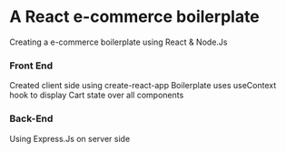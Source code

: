 # A React e-commerce boilerplate
Creating a e-commerce boilerplate using React & Node.Js

### Front End
Created client side using create-react-app 
Boilerplate uses useContext hook to display Cart state over all components

### Back-End
Using Express.Js on server side